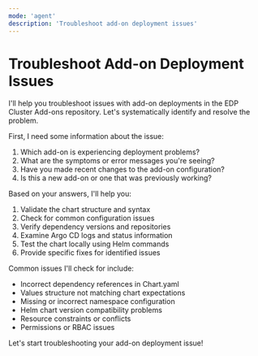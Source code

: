 ```yaml
---
mode: 'agent'
description: 'Troubleshoot add-on deployment issues'
---
```

# Troubleshoot Add-on Deployment Issues

I'll help you troubleshoot issues with add-on deployments in the EDP Cluster Add-ons repository. Let's systematically identify and resolve the problem.

First, I need some information about the issue:

1. Which add-on is experiencing deployment problems?
2. What are the symptoms or error messages you're seeing?
3. Have you made recent changes to the add-on configuration?
4. Is this a new add-on or one that was previously working?

Based on your answers, I'll help you:

1. Validate the chart structure and syntax
2. Check for common configuration issues
3. Verify dependency versions and repositories
4. Examine Argo CD logs and status information
5. Test the chart locally using Helm commands
6. Provide specific fixes for identified issues

Common issues I'll check for include:
- Incorrect dependency references in Chart.yaml
- Values structure not matching chart expectations
- Missing or incorrect namespace configuration
- Helm chart version compatibility problems
- Resource constraints or conflicts
- Permissions or RBAC issues

Let's start troubleshooting your add-on deployment issue!
